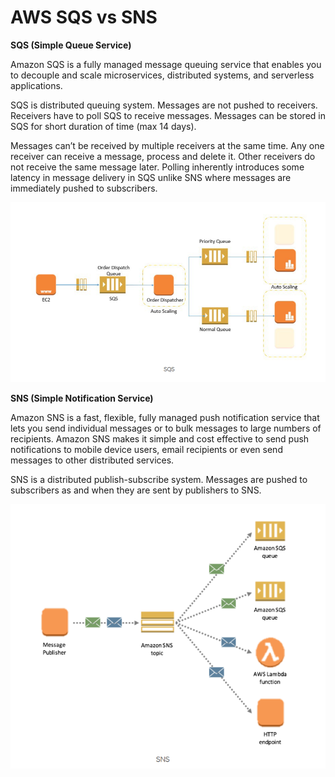 # AWS SQS vs SNS


**SQS (Simple Queue Service)**

Amazon SQS is a fully managed message queuing service that enables you to decouple and scale microservices, distributed systems, and serverless applications.

SQS is distributed queuing system. Messages are not pushed to receivers. Receivers have to poll SQS to receive messages. Messages can be stored in SQS for short duration of time (max 14 days).

Messages can’t be received by multiple receivers at the same time. Any one receiver can receive a message, process and delete it. Other receivers do not receive the same message later. Polling inherently introduces some latency in message delivery in SQS unlike SNS where 
messages are immediately pushed to subscribers.

![](./image//sqs.png)


**SNS (Simple Notification Service)**

Amazon SNS is a fast, flexible, fully managed push notification service that lets you send individual messages or to bulk messages to large numbers of recipients. Amazon SNS makes it simple and cost effective to send push notifications to mobile device users, email recipients or even send messages to other distributed services.

SNS is a distributed publish-subscribe system. Messages are pushed to subscribers as and when they are sent by publishers to SNS.

![](./image/sns.png)
